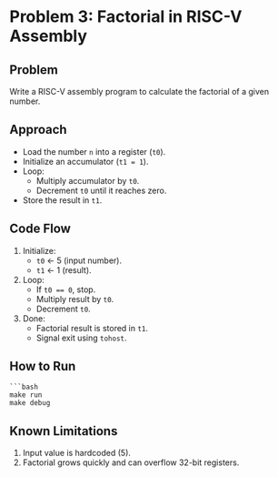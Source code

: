 # Problem 3: Factorial in RISC-V Assembly  

## Problem  
Write a RISC-V assembly program to calculate the factorial of a given number.  

## Approach  
- Load the number `n` into a register (`t0`).  
- Initialize an accumulator (`t1 = 1`).  
- Loop:  
  - Multiply accumulator by `t0`.  
  - Decrement `t0` until it reaches zero.  
- Store the result in `t1`.  

## Code Flow  
1. Initialize:  
   - `t0` ← 5 (input number).  
   - `t1` ← 1 (result).  
2. Loop:  
   - If `t0 == 0`, stop.  
   - Multiply result by `t0`.  
   - Decrement `t0`.  
3. Done:  
   - Factorial result is stored in `t1`.  
   - Signal exit using `tohost`.  

## How to Run  
    ```bash
    make run
    make debug
    
## Known Limitations
1. Input value is hardcoded (5).
2. Factorial grows quickly and can overflow 32-bit registers.
